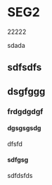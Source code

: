 # SEG2

22222


sdada

## sdfsdfs

## dsgfggg

### frdgdgdgf

#### dgsgsgsdg

dfsfd

#### sdfgsg

sdfdsfds